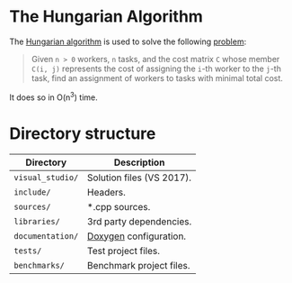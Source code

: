 # The Hungarian Algorithm
The [Hungarian algorithm](https://en.wikipedia.org/wiki/Hungarian_algorithm) is used to solve the following [problem](https://en.wikipedia.org/wiki/Assignment_problem):

> Given `n > 0` workers, `n` tasks, and the cost matrix `C` whose member `C(i, j)` represents the cost of assigning the `i`-th worker to the `j`-th task, find an assignment of workers to tasks with minimal total cost.

It does so in O(n<sup>3</sup>) time.

# Directory structure

| Directory        | Description               |
| ---------        | -----------               |
|`visual_studio/`  | Solution files (VS 2017). |
| `include/`       | Headers.                  |
| `sources/`       | *.cpp sources.            |
| `libraries/`     | 3rd party dependencies.   |
| `documentation/` | [Doxygen](http://www.stack.nl/~dimitri/doxygen/) configuration. |
| `tests/`         | Test project files.       |
| `benchmarks/`    | Benchmark project files.  |
